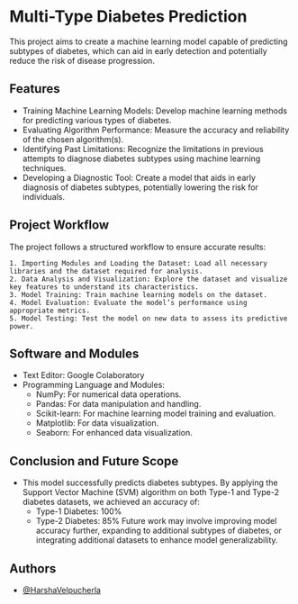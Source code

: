 
# Multi-Type Diabetes Prediction

This project aims to create a machine learning model capable of predicting subtypes of diabetes, which can aid in early detection and potentially reduce the risk of disease progression.





## Features

- Training Machine Learning Models: Develop machine learning methods for predicting various types of diabetes.
- Evaluating Algorithm Performance: Measure the accuracy and reliability of the chosen algorithm(s).
- Identifying Past Limitations: Recognize the limitations in previous attempts to diagnose diabetes subtypes using machine learning techniques.
- Developing a Diagnostic Tool: Create a model that aids in early diagnosis of diabetes subtypes, potentially lowering the risk for individuals.

## Project Workflow

The project follows a structured workflow to ensure accurate results:

    1. Importing Modules and Loading the Dataset: Load all necessary libraries and the dataset required for analysis.
    2. Data Analysis and Visualization: Explore the dataset and visualize key features to understand its characteristics.
    3. Model Training: Train machine learning models on the dataset.
    4. Model Evaluation: Evaluate the model’s performance using appropriate metrics.
    5. Model Testing: Test the model on new data to assess its predictive power.

## Software and Modules

* Text Editor: Google Colaboratory
* Programming Language and Modules:
    * NumPy: For numerical data operations.
    * Pandas: For data manipulation and handling.
    * Scikit-learn: For machine learning model training and evaluation.
    * Matplotlib: For data visualization.
    * Seaborn: For enhanced data visualization.

## Conclusion and Future Scope
* This model successfully predicts diabetes subtypes. By applying the Support Vector Machine (SVM) algorithm on both Type-1 and Type-2 diabetes datasets, we achieved an accuracy of:
    * Type-1 Diabetes: 100%
    * Type-2 Diabetes: 85%
Future work may involve improving model accuracy further, expanding to additional subtypes of diabetes, or integrating additional datasets to enhance model generalizability.


## Authors

- [@HarshaVelpucherla](https://github.com/HarshaVelpucherla)

